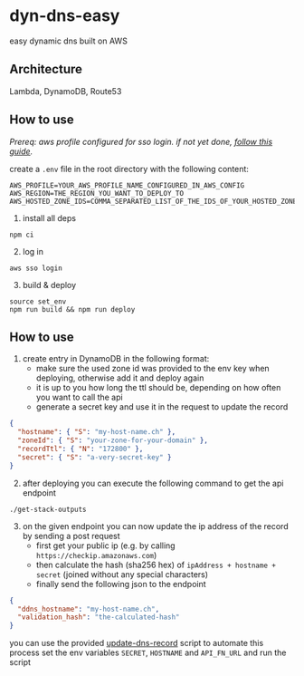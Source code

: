 # dyn-dns-easy

easy dynamic dns built on AWS

## Architecture

Lambda, DynamoDB, Route53

## How to use

_Prereq: aws profile configured for sso login. if not yet done, [follow this guide](https://docs.aws.amazon.com/cli/latest/userguide/cli-configure-sso.html)._

create a `.env` file in the root directory with the following content:

```dotenv
AWS_PROFILE=YOUR_AWS_PROFILE_NAME_CONFIGURED_IN_AWS_CONFIG
AWS_REGION=THE_REGION_YOU_WANT_TO_DEPLOY_TO
AWS_HOSTED_ZONE_IDS=COMMA_SEPARATED_LIST_OF_THE_IDS_OF_YOUR_HOSTED_ZONE_IDS
```

1. install all deps

```shell
npm ci
```

2. log in

```shell
aws sso login
```

3. build & deploy

```shell
source set_env
npm run build && npm run deploy
```

## How to use

1. create entry in DynamoDB in the following format:
   - make sure the used zone id was provided to the env key when deploying, otherwise add it and deploy again
   - it is up to you how long the ttl should be, depending on how often you want to call the api
   - generate a secret key and use it in the request to update the record

```json
{
  "hostname": { "S": "my-host-name.ch" },
  "zoneId": { "S": "your-zone-for-your-domain" },
  "recordTtl": { "N": "172800" },
  "secret": { "S": "a-very-secret-key" }
}
```

2. after deploying you can execute the following command to get the api endpoint

```shell
./get-stack-outputs
```

3. on the given endpoint you can now update the ip address of the record by sending a post request
   - first get your public ip (e.g. by calling `https://checkip.amazonaws.com`)
   - then calculate the hash (sha256 hex) of `ipAddress + hostname + secret` (joined without any special characters)
   - finally send the following json to the endpoint

```json
{
  "ddns_hostname": "my-host-name.ch",
  "validation_hash": "the-calculated-hash"
}
```

you can use the provided [update-dns-record](./update-dns-record) script to automate this process
set the env variables `SECRET`, `HOSTNAME` and `API_FN_URL` and run the script
